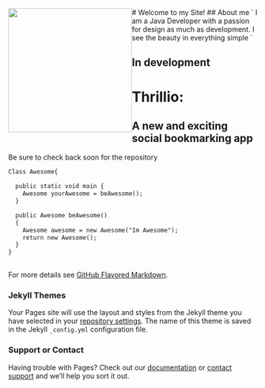   <img style="float: left;" src="https://octodex.github.com/images/yaktocat.png" width="250" >
# Welcome to my Site!
## About me
` I am a Java Developer with a passion for design as much as development. I see the beauty in everything simple `



## In development

# Thrillio: 
## A new and exciting social bookmarking app

Be sure to check back soon for the repository

```markdown
Class Awesome{

  public static void main {
    Awesome yourAwesome = beAwesome();
  }

  public Awesome beAwesome()
  {
    Awesome awesome = new Awesome("Im Awesome");
    return new Awesome();
  }
}
  
```

For more details see [GitHub Flavored Markdown](https://guides.github.com/features/mastering-markdown/).

### Jekyll Themes

Your Pages site will use the layout and styles from the Jekyll theme you have selected in your [repository settings](https://github.com/igaldb/igaldb.github.io/settings). The name of this theme is saved in the Jekyll `_config.yml` configuration file.

### Support or Contact

Having trouble with Pages? Check out our [documentation](https://help.github.com/categories/github-pages-basics/) or [contact support](https://github.com/contact) and we’ll help you sort it out.
